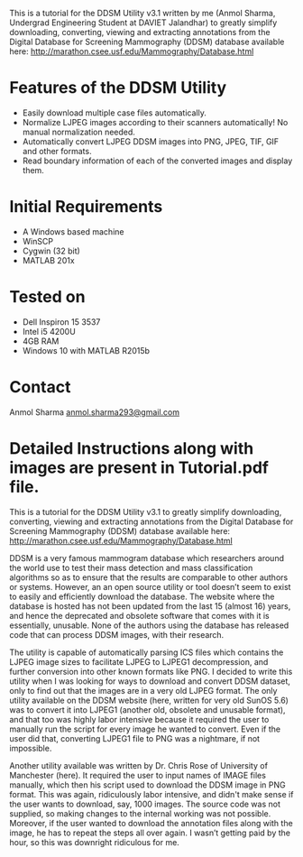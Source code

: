 ﻿This is a tutorial for the DDSM Utility v3.1 written by me (Anmol Sharma, Undergrad Engineering Student at DAVIET Jalandhar) to greatly simplify downloading, converting, viewing and extracting annotations from the Digital Database for Screening Mammography (DDSM) database available here: http://marathon.csee.usf.edu/Mammography/Database.html 

# Features of the DDSM Utility
* Easily download multiple case files automatically. 
* Normalize LJPEG images according to their scanners automatically! No manual normalization needed. 
* Automatically convert LJPEG DDSM images into PNG, JPEG, TIF, GIF and other formats. 
* Read boundary information of each of the converted images and display them. 


# Initial Requirements

*	A Windows based machine
*	WinSCP
* Cygwin (32 bit)
* MATLAB 201x


# Tested on
*	Dell Inspiron 15 3537
*	Intel i5 4200U 
*	4GB RAM
*	Windows 10 with MATLAB R2015b

# Contact
Anmol Sharma
anmol.sharma293@gmail.com

# Detailed Instructions along with images are present in Tutorial.pdf file.

This is a tutorial for the DDSM Utility v3.1 to greatly simplify downloading, converting, viewing and extracting annotations from the Digital Database for Screening Mammography (DDSM) database available here: http://marathon.csee.usf.edu/Mammography/Database.html 

DDSM is a very famous mammogram database which researchers around the world use to test their mass detection and mass classification algorithms so as to ensure that the results are comparable to other authors or systems. However, an an open source utility or tool doesn’t seem to exist to easily and efficiently download the database. The website where the database is hosted has not been updated from the last 15 (almost 16) years, and hence the deprecated and obsolete software that comes with it is essentially, unusable. None of the authors using the database has released code that can process DDSM images, with their research.   

The utility is capable of automatically parsing ICS files which contains the LJPEG image sizes to facilitate LJPEG to LJPEG1 decompression, and further conversion into other known formats like PNG. I decided to write this utility when I was looking for ways to download and convert DDSM dataset, only to find out that the images are in a very old LJPEG format. The only utility available on the DDSM website (here, written for very old SunOS 5.6) was to convert it into LJPEG1 (another old, obsolete and unusable format), and that too was highly labor intensive because it required the user to manually run the script for every image he wanted to convert. Even if the user did that, converting LJPEG1 file to PNG was a nightmare, if not impossible.  

Another utility available was written by Dr. Chris Rose of University of Manchester (here). It required the user to input names of IMAGE files manually, which then his script used to download the DDSM image in PNG format. This was again, ridiculously labor intensive, and didn't make sense if the user wants to download, say, 1000 images. The source code was not supplied, so making changes to the internal working was not possible. Moreover, if the user wanted to download the annotation files along with the image, he has to repeat the steps all over again. I wasn’t getting paid by the hour, so this was downright ridiculous for me. 


